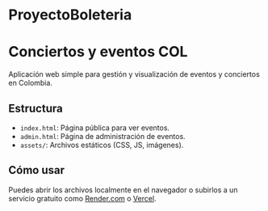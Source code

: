 # ProyectoBoleteria

# Conciertos y eventos COL

Aplicación web simple para gestión y visualización de eventos y conciertos en Colombia.

## Estructura

- `index.html`: Página pública para ver eventos.
- `admin.html`: Página de administración de eventos.
- `assets/`: Archivos estáticos (CSS, JS, imágenes).

## Cómo usar

Puedes abrir los archivos localmente en el navegador o subirlos a un servicio gratuito como [Render.com](https://render.com) o [Vercel](https://vercel.com).
